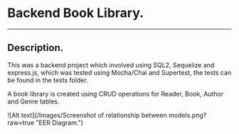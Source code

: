# Backend Book Library.
___
## Description.
This was a backend project which involved using SQL2, Sequelize and express.js, which was tested using Mocha/Chai and Supertest, the tests can be found in the tests folder.

A book library is created using CRUD operations for Reader, Book, Author and Genre tables. 

![Alt text](/Images/Screenshot of relationship between models.png?raw=true "EER Diagram.")